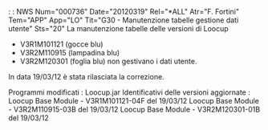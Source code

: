  :  : NWS Num="000736" Date="20120319" Rel="\*ALL" Atr="F. Fortini" Tem="APP" App="LO" Tit="G30 - Manutenzione tabelle gestione dati utente" Sts="20"
La manutenzione tabelle delle versioni di Loocup
- V3R1M101121 (gocce blu)
- V3R2M110915 (lampadina blu)
- V3R2M120301 (foglia blu)
non gestivano i dati utente.

In data 19/03/12 è stata rilasciata la correzione.

Programmi modificati :  Loocup.jar
Identificativi delle versioni aggiornate : 
Loocup Base Module - V3R1M101121-04F del 19/03/12
Loocup Base Module - V3R2M110915-03B del 19/03/12
Loocup Base Module - V3R2M120301-01B del 19/03/12
